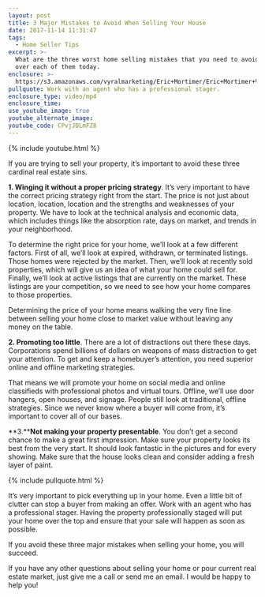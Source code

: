 ```yaml
---
layout: post
title: 3 Major Mistakes to Avoid When Selling Your House
date: 2017-11-14 11:31:47
tags:
  - Home Seller Tips
excerpt: >-
  What are the three worst home selling mistakes that you need to avoid? I’ll go
  over each of them today.
enclosure: >-
  https://s3.amazonaws.com/vyralmarketing/Eric+Mortimer/Eric+Mortimer+%26+Associates+Seller+Mistakes.mp4
pullquote: Work with an agent who has a professional stager.
enclosure_type: video/mp4
enclosure_time:
use_youtube_image: true
youtube_alternate_image:
youtube_code: CPvjJDLmFZ8
---
```



{% include youtube.html %}

If you are trying to sell your property, it’s important to avoid these three cardinal real estate sins.&nbsp;

**1. Winging it without a proper pricing strategy**. It’s very important to have the correct pricing strategy right from the start. The price is not just about location, location, location and the strengths and weaknesses of your property. We have to look at the technical analysis and economic data, which includes things like the absorption rate, days on market, and trends in your neighborhood.&nbsp;

To determine the right price for your home, we’ll look at a few different factors. First of all, we’ll look at expired, withdrawn, or terminated listings. Those homes were rejected by the market. Then, we’ll look at recently sold properties, which will give us an idea of what your home could sell for. Finally, we’ll look at active listings that are currently on the market. These listings are your competition, so we need to see how your home compares to those properties.&nbsp;

Determining the price of your home means walking the very fine line between selling your home close to market value without leaving any money on the table.&nbsp;

**2. Promoting too little**. There are a lot of distractions out there these days. Corporations spend billions of dollars on weapons of mass distraction to get your attention. To get and keep a homebuyer’s attention, you need superior online and offline marketing strategies.&nbsp;

That means we will promote your home on social media and online classifieds with professional photos and virtual tours. Offline, we’ll use door hangers, open houses, and signage. People still look at traditional, offline strategies. Since we never know where a buyer will come from, it’s important to cover all of our bases.&nbsp;

**3.****Not making your property presentable**. You don’t get a second chance to make a great first impression. Make sure your property looks its best from the very start. It should look fantastic in the pictures and for every showing. Make sure that the house looks clean and consider adding a fresh layer of paint.&nbsp;

{% include pullquote.html %}

It’s very important to pick everything up in your home. Even a little bit of clutter can stop a buyer from making an offer. Work with an agent who has a professional stager. Having the property professionally staged will put your home over the top and ensure that your sale will happen as soon as possible.&nbsp;

If you avoid these three major mistakes when selling your home, you will succeed.&nbsp;

If you have any other questions about selling your home or pour current real estate market, just give me a call or send me an email. I would be happy to help you!